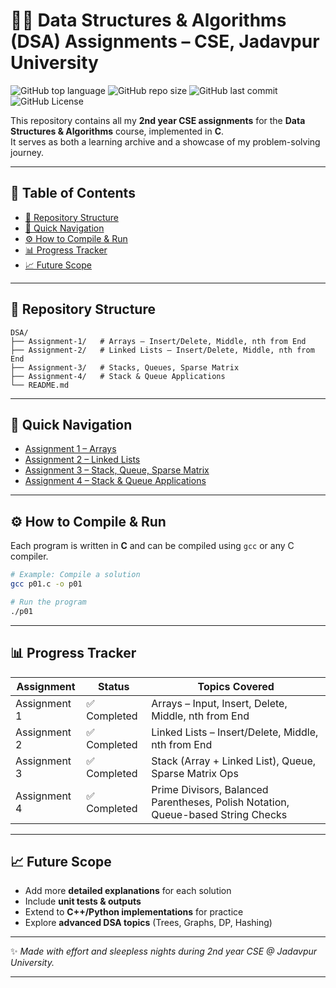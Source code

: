 # 🧑‍💻 Data Structures & Algorithms (DSA) Assignments – CSE, Jadavpur University

![GitHub top language](https://img.shields.io/github/languages/top/AgentPhoenix7/DSA)
![GitHub repo size](https://img.shields.io/github/repo-size/AgentPhoenix7/DSA?color=purple)
![GitHub last commit](https://img.shields.io/github/last-commit/AgentPhoenix7/DSA?color=orange)
![GitHub License](https://img.shields.io/github/license/AgentPhoenix7/DSA)

This repository contains all my **2nd year CSE assignments** for the **Data Structures & Algorithms** course, implemented in **C**.  
It serves as both a learning archive and a showcase of my problem-solving journey.

---

## 📑 Table of Contents

- [📂 Repository Structure](#-repository-structure)  
- [🚀 Quick Navigation](#-quick-navigation)  
- [⚙️ How to Compile & Run](#️-how-to-compile--run)  
- [📊 Progress Tracker](#-progress-tracker)  
- [📈 Future Scope](#-future-scope)  

---

## 📂 Repository Structure

```
DSA/
├── Assignment-1/   # Arrays – Insert/Delete, Middle, nth from End
├── Assignment-2/   # Linked Lists – Insert/Delete, Middle, nth from End
├── Assignment-3/   # Stacks, Queues, Sparse Matrix
├── Assignment-4/   # Stack & Queue Applications
└── README.md
```

---

## 🚀 Quick Navigation

- [Assignment 1 – Arrays](./Assignment-1/README.md)  
- [Assignment 2 – Linked Lists](./Assignment-2/README.md)  
- [Assignment 3 – Stack, Queue, Sparse Matrix](./Assignment-3/README.md)  
- [Assignment 4 – Stack & Queue Applications](./Assignment-4/README.md)  

---

## ⚙️ How to Compile & Run

Each program is written in **C** and can be compiled using `gcc` or any C compiler.

```bash
# Example: Compile a solution
gcc p01.c -o p01

# Run the program
./p01
```

---

## 📊 Progress Tracker

| Assignment   | Status      | Topics Covered                                                                   |
| ------------ | ----------- | -------------------------------------------------------------------------------- |
| Assignment 1 | ✅ Completed | Arrays – Input, Insert, Delete, Middle, nth from End                             |
| Assignment 2 | ✅ Completed | Linked Lists – Insert/Delete, Middle, nth from End                               |
| Assignment 3 | ✅ Completed | Stack (Array + Linked List), Queue, Sparse Matrix Ops                            |
| Assignment 4 | ✅ Completed | Prime Divisors, Balanced Parentheses, Polish Notation, Queue-based String Checks |

---

## 📈 Future Scope

* Add more **detailed explanations** for each solution
* Include **unit tests & outputs**
* Extend to **C++/Python implementations** for practice
* Explore **advanced DSA topics** (Trees, Graphs, DP, Hashing)

---

✨ *Made with effort and sleepless nights during 2nd year CSE @ Jadavpur University.*

---
